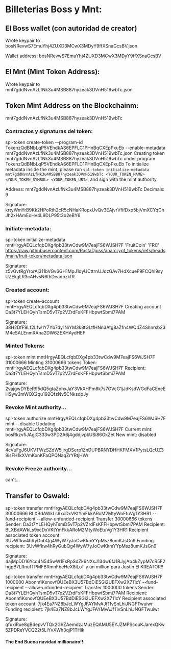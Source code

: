 # Billeterias Boss y Mnt:

## El Boss wallet (con autoridad de creator)
Wrote keypair to bosNRevwS7EmuYhj4ZUXD3MCwX3MDyY9ffXSnaGcsBV.json

Wallet address: bosNRevwS7EmuYhj4ZUXD3MCwX3MDyY9ffXSnaGcsBV

## El Mnt (Mint Token Address):

Wrote keypair to mnt7gddNvnAzLfNk3u4MSB887hyzeak3DVnH519wbTc.json



## Token Mint Address on the Blockchainm:

mnt7gddNvnAzLfNk3u4MSB887hyzeak3DVnH519wbTc

### Contractos y signaturas del token:

spl-token create-token --program-id TokenzQdBNbLqP5VEhdkAS6EPFLC1PHnBqCXEpPxuEb --enable-metadata  mnt7gddNvnAzLfNk3u4MSB887hyzeak3DVnH519wbTc.json
Creating token mnt7gddNvnAzLfNk3u4MSB887hyzeak3DVnH519wbTc under program TokenzQdBNbLqP5VEhdkAS6EPFLC1PHnBqCXEpPxuEb
To initialize metadata inside the mint, please run `spl-token initialize-metadata mnt7gddNvnAzLfNk3u4MSB887hyzeak3DVnH519wbTc <YOUR_TOKEN_NAME> <YOUR_TOKEN_SYMBOL> <YOUR_TOKEN_URI>`, and sign with the mint authority.

Address:  mnt7gddNvnAzLfNk3u4MSB887hyzeak3DVnH519wbTc
Decimals:  9

Signature: krtyWmYrB9Kk2HPoRth2cR5cNHaKRopxUvQv3EAjvrVfifDxp5bjVmXCYqGhJh2xHAmEoHv4L9DLP95t3o2eBY6


### Initiate-metadata:

spl-token initialize-metadata mntHrgyAEQLcfqbDXg4pb33twCdw9M7eajFS6WJSH7F 'FruitCoin' 'FRC' https://raw.githubusercontent.com/RastaDjuss/anarcrypt_tokens/refs/heads/main/fruit-token/metadata.json

Signature: z5vGvtRgYrorAj311bVGv6GH1MpJ1dyUCttrnUJdzGAv7HdXcueF9FCQhi9syUZEkgLR3cAHvsN6thDeadbzkfR

### Created account:

spl-token create-account mntHrgyAEQLcfqbDXg4pb33twCdw9M7eajFS6WJSH7F
Creating account Da3t7YLEHQyhTsmD5vT7p2VZrdFsKFFHbpwtSbmi7PAM

Signature: 38H2DfF9Lf2Lfw1Y7Yb7dy1NiYM3k8tGLtfHNn3Atg8aZfn4WC4Z4Shnrsb23M4eSALEnmRAna2DW6ZEXHAydHEF

### Minted Tokens:

spl-token mint mntHrgyAEQLcfqbDXg4pb33twCdw9M7eajFS6WJSH7F 31000666
Minting 31000666 tokens
Token: mntHrgyAEQLcfqbDXg4pb33twCdw9M7eajFS6WJSH7F
Recipient: Da3t7YLEHQyhTsmD5vT7p2VZrdFsKFFHbpwtSbmi7PAM

Signature: 2vajgwDYEeR95dQ5gtaZphxJaY3VkXHPm8k7s7GVcG1jJdKsdWGdFaCEneEHSyw3mWQX2qu192QfzNv5CNksdpJy

###  Revoke Mint authority...

spl-token authorize mntHrgyAEQLcfqbDXg4pb33twCdw9M7eajFS6WJSH7F  mint --disable
Updating mntHrgyAEQLcfqbDXg4pb33twCdw9M7eajFS6WJSH7F
Current mint: bosRkzvfiJAgjC333w3PD2A6j4gddjvpkUSi86GkZet
New mint: disabled

Signature: 4cVuFgJ6UKVTWzSZdW5ijrgDSerp1ZnDUPBRNYDHHKFMXV1PytsLQcUZ39isFH1kXVmKxnKFaQPQNaqZrYRtjHWr

### Revoke Freeze authority...

can't...

## Transfer to Oswald:

spl-token transfer  mntHrgyAEQLcfqbDXg4pb33twCdw9M7eajFS6WJSH7F 30000666 BLXBdAWkLs9xcDxVKtYmFkkARoM2MtyWoEtuVg1Y3HR1  --fund-recipient --allow-unfunded-recipient
Transfer 30000666 tokens
Sender: Da3t7YLEHQyhTsmD5vT7p2VZrdFsKFFHbpwtSbmi7PAM
Recipient: BLXBdAWkLs9xcDxVKtYmFkkARoM2MtyWoEtuVg1Y3HR1
Recipient associated token account: 3UvWfkw4hRyGubQg4WyW7yJoCwKkmYYpMsz8umKJsGn9
Funding recipient: 3UvWfkw4hRyGubQg4WyW7yJoCwKkmYYpMsz8umKJsGn9

Signature: 4ajMpDD16Ycq4N54SwW1FsRpSdZk6NXsJ134w6fJ1RJyjAb4kZypM7cR5F2hgpB7LRnufTPMFBRmnFbeHeX8iLoT
 y un million para Justin El KREATOR!!

spl-token transfer mntHrgyAEQLcfqbDXg4pb33twCdw9M7eajFS6WJSH7F  1000000 AbonnfiKsnovfQUEeBX3U57BdDiESGi2UEFXw2X711cY  --fund-recipient --allow-unfunded-recipient
Transfer 1000000 tokens
Sender: Da3t7YLEHQyhTsmD5vT7p2VZrdFsKFFHbpwtSbmi7PAM
Recipient: AbonnfiKsnovfQUEeBX3U57BdDiESGi2UEFXw2X711cY
Recipient associated token account: 7jk4Ea7NZ8bJcLWYgJFAYMvAJf11vSnLhiJNGFTwuiwr
Funding recipient: 7jk4Ea7NZ8bJcLWYgJFAYMvAJf11vSnLhiJNGFTwuiwr

Signature: qfuxiRue8gBdepvVTQk2GhZAemdzJMuzEQAMU5EYJZMPScouKJarexQKw5ZPDReYVCQ22t5LiYvXWh3qjP1THik

#### The End Buena navidad millionairo!!